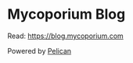 # Mycoporium Blog

Read: https://blog.mycoporium.com

Powered by [Pelican](https://getpelican.com/)

